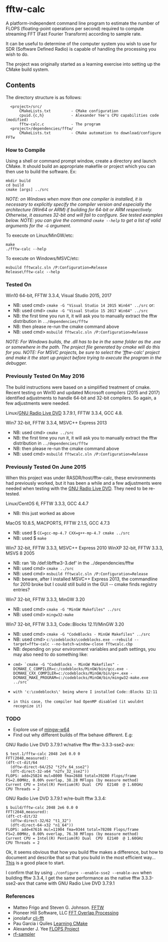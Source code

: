 # fftw-calc
A platform-independent command line program to estimate the number of FLOPS (floating-point operations per second) required to compute streaming FFT (Fast Fourier Transform) according to sample rate.

It can be useful to determine of the computer system you wish to use for SDR (Software Defined Radio) is capable of handling the processing you wish to do.

The project was originally started as a learning exercise into setting up the CMake build system.

## Contents

The directory structure is as follows:

      <project>/src/
          CMakeLists.txt         - CMake configuration
          cpuid.{c,h}            - Alexander Yee's CPU capabilities code (modified)
          fftw-calc.c            - The program
      <project>/dependencies/fftw/
          CMakeLists.txt         - CMake automation to download/configure FFTw

### How to Compile

Using a shell or command prompt window, create a directory and launch CMake.  It should build an appropriate makefile or project which you can then use to build the software.  Ex:

```
mkdir build
cd build
cmake [args] ../src
```

*NOTE: on Windows when more than one compiler is installed, it is necessary to explicitly specify the compiler version and especially the architecture (Win64 or ARM) if building for 64-bit or ARM respectively.  Otherwise, it assumes 32-bit and will fail to configure.  See tested examples below.*
*NOTE: you can give the command `cmake --help` to get a list of valid arguments for the `-G` argument.*

To execute on Linux/MinGW/etc:

```
make
./fftw-calc --help
```

To execute on Windows/MSVC/etc:

```
msbuild fftwcalc.sln /P:Configuration=Release
Release\fftw-calc --help
```

### Tested On

Win10  64-bit, FFTW 3.3.4, Visual Studio 2015, 2017
  - NB: used cmd> `cmake -G "Visual Studio 14 2015 Win64" ../src` or:
  - NB: used cmd> `cmake -G "Visual Studio 15 2017 Win64" ../src`
  - NB: the first time you run it, it will ask you to manually extract the fftw distribution in `../dependencies/fftw`
  - NB: then please re-run the cmake command above
  - NB: used cmd> `msbuild fftwcalc.sln /P:Configuration=Release`

*NOTE: For Windows builds, the .dll has to be in the same folder as the .exe or somewhere in the path.  The project file generated by cmake will do this for you.*
*NOTE: For MSVC projects, be sure to select the 'fftw-calc' project and make it the start up project before trying to execute the program in the debugger.*

### Previously Tested On May 2016

The build instructions were based on a simplified treatment of cmake.  Recent testing on Win10 and updated Microsoft compilers (2015 and 2017) identified adjustments to handle 64-bit and 32-bit compilers.  So again, a few adjustments were needed.

Linux/[GNU Radio Live DVD](http://gnuradio.org/redmine/projects/gnuradio/wiki/GNURadioLiveDVD) 3.7.9.1, FFTW 3.3.4, GCC 4.8.

Win7  32-bit, FFTW 3.3.4, MSVC++ Express 2013
  - NB: used cmd> `cmake ../src`
  - NB: the first time you run it, it will ask you to manually extract the fftw distribution in `../dependencies/fftw`
  - NB: then please re-run the cmake command above
  - NB: used cmd> `msbuild fftwcalc.sln /P:Configuration=Release`

### Previously Tested On June 2015

When this project was under RASDR/host/fftw-calc, these environments had previously worked, but it has been a while and a few adjustments were needed when testing with the [GNU Radio Live DVD](http://gnuradio.org/redmine/projects/gnuradio/wiki/GNURadioLiveDVD).  They need to be re-tested.

Linux/CentOS 6, FFTW 3.3.3, GCC 4.4.7
  - NB: this just worked as above

MacOS 10.8.5, MACPORTS, FFTW 2.1.5, GCC 4.7.3
  - NB: used $ `CC=gcc-mp-4.7 CXX=g++-mp-4.7 cmake ../src`
  - NB: used $ `make`

Win7  32-bit, FFTW 3.3.3, MSVC++ Express 2010
WinXP 32-bit, FFTW 3.3.3, MSVS 8 2005
  - NB: ran 'lib /def:libfftw3-3.def' in the ../dependencies/fftw
  - NB: used cmd> `cmake ../src`
  - NB: used cmd> `msbuild fftwcalc.sln /P:Configuration=Release`
  - NB: beware, after I installed MSVC++ Express 2013, the commandline for 2010 broke but I could still build in the GUI -- cmake finds registry entries?

Win7 32-bit, FFTW 3.3.3, MinGW 3.20
  - NB: used cmd> `cmake -G "MinGW Makefiles" ../src`
  - NB: used cmd> `mingw32-make`

Win7 32-bit, FFTW 3.3.3, Code::Blocks 12.11/MinGW 3.20
  - NB: used cmd> `cmake -G "CodeBlocks - MinGW Makefiles" ../src`
  - NB: used cmd> `c:\codeblocks\codeblocks.exe --rebuild --target=fftw-calc --no-batch-window-close fftwcalc.cbp`
  - NB: depending on your environment variables and path settings, you may also need to do something like:
  -     cmd> `cmake -G "CodeBlocks - MinGW Makefiles" -DCMAKE_C_COMPILER=c:/codeblocks/MinGW/bin/gcc.exe -DCMAKE_CXX_COMPILER=c:/codeblocks/MinGW/bin/g++.exe -DCMAKE_MAKE_PROGRAM=c:/codeblocks/MinGW/bin/mingw32-make.exe ../src`
  -     with 'c:\codeblocks\' being where I installed Code::Blocks 12:11
  -     in this case, the compiler had OpenMP disabled (it wouldnt recognize it)

### TODO

- Explore use of [mingw-w64](http://mingw-w64.org/doku.php)
- Find out why different builds of fftw behave different.  E.g:

GNU Radio Live DVD 3.7.9.1 w/native fftw fftw-3.3.3-sse2-avx:
```
$ test.1/fftw-calc 2048 2e6 0.0 0
FFT(2048,measured):
(dft-ct-dit/64
  (dftw-direct-64/252 "t2fv_64_sse2")
  (dft-direct-32-x64 "n2fv_32_sse2"))
FLOPS: add=25824 mul=8000 fma=2688 total=39200 Flops/frame
FS=2.00MHz, 0.00% overlap, 38.28 MFlops (by measure method)
Current CPU = Intel(R) Pentium(R) Dual  CPU  E2140  @ 1.60GHz
CPU Threads = 2
```
GNU Radio Live DVD 3.7.9.1 w/re-built fftw 3.3.4:
```
$ build/fftw-calc 2048 2e6 0.0 0
FFT(2048,measured):
(dft-ct-dit/32
  (dftw-direct-32/62 "t1_32")
  (dft-direct-64-x32 "n1_64"))
FLOPS: add=47616 mul=11904 fma=9344 total=78208 Flops/frame
FS=2.00MHz, 0.00% overlap, 76.38 MFlops (by measure method)
Current CPU = Intel(R) Pentium(R) Dual  CPU  E2140  @ 1.60GHz
CPU Threads = 2
```
Ok, it seems obvious that how you build fftw makes a difference, but how to document and describe that so that you build in the most efficient way...  [This](http://www.fftw.org/fftw3_doc/Installation-on-Unix.html#Installation-on-Unix) is a good place to start.

I confirm that by using ``` ./configure --enable-sse2 --enable-avx ``` when building fftw 3.3.4, I get the same performance as the native fftw 3.3.3-sse2-avx that came with GNU Radio Live DVD 3.7.9.1

### References

- Matteo Frigo and Steven G. Johnson. [FFTW](http://www.fftw.org/fftw3_doc/Using-Plans.html#Using-Plans)
- Pioneer Hill Software, LLC [FFT Overlap Processing](https://www.spectraplus.com/DT_help/overlap_percentage.htm)
- jonolafur [cli-fft](http://sourceforge.net/projects/cli-fft/)
- Pau Garcia i Quiles [Learning CMake](http://www.elpauer.org/stuff/learning_cmake.pdf)
- Alexander J. Yee [FLOPS Project](https://github.com/Mysticial/Flops)
- [rf-sampler](http://sourceforge.net/p/rf-sampler/code/HEAD/tree/trunk/software/fftw-calc/)
